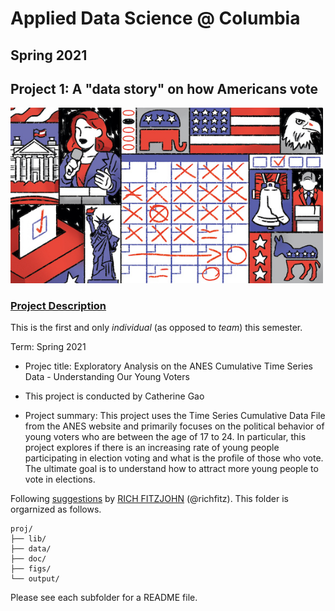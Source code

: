 # Applied Data Science @ Columbia
## Spring 2021
## Project 1: A "data story" on how Americans vote

<img src="figs/title1.jpeg" width="500">

### [Project Description](doc/)
This is the first and only *individual* (as opposed to *team*) this semester. 

Term: Spring 2021

+ Projec title: Exploratory Analysis on the ANES Cumulative Time Series Data - Understanding Our Young Voters
+ This project is conducted by Catherine Gao

+ Project summary: This project uses the Time Series Cumulative Data File from the ANES website and primarily focuses on the political behavior of young voters who are between the age of 17 to 24. In particular, this project explores if there is an increasing rate of young people participating in election voting and what is the profile of those who vote. The ultimate goal is to understand how to attract more young people to vote in elections.

Following [suggestions](http://nicercode.github.io/blog/2013-04-05-projects/) by [RICH FITZJOHN](http://nicercode.github.io/about/#Team) (@richfitz). This folder is orgarnized as follows.

```
proj/
├── lib/
├── data/
├── doc/
├── figs/
└── output/
```

Please see each subfolder for a README file.
